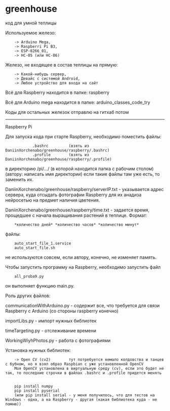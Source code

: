 # greenhouse

код для умной теплицы

Используемое железо:
        
        -> Arduino Mega,
        -> Raspberri Pi B3,
        -> ESP-8266_01,
        -> HC-05 (или HC-06)


Железо, не входящее в состав теплицы на прямую:
        
        -> Какой-нибудь сервер,
        -> Девайс с системой Android,
        -> Любое устройство для входа на сайт


Всё для Raspberry находится в папке: raspberry

Всё для Arduino mega находится в папке: arduino_classes_code_try

Коды для остальных железок отправлю на гитхаб потом


----------------------------------------------------------------------------------

Raspberry Pi

Для запуска кода при старте Raspberry, необходимо поместить файлы:

                .bashrc         (взять из DaniinXorchenabo/greenhouse/raspberry/.bashrc)
                .profile        (взять из DaniinXorchenabo/greenhouse/raspberry/.profile)

в директорию /pi/.../   (в которой находится папка с рабочим столом) (автору: написать имя директории)
если такие файлы там уже есть, то заменить их.

DaniinXorchenabo/greenhouse/raspberry/serverIP.txt - указывается адрес сервера, куда отсыдать фотографии Raspberry
для их анадиза нейросетью на предмет наличия цветения.

DaniinXorchenabo/greenhouse/raspberry/time.txt - задается время, прощедшее с начала выращивания растений в теплице.
Формат:

        *количество дней* *количество часов* *количество минут*
        
файлы:

        auto_start_file_1.service
        auto_start_file.sh

не используются совсем, если автору, конечно, не изменяет память.


Чтобы запустить программу на Raspberry, необходимо запустить файл 

        all_proba9.py

он выполняет функцию main.py.

Роль других файлов:


communicationWithArduino.py - содержит все, что требуется для связи Raspberry с Arduino (со стороны raspberry конечно)

importLibs.py - импорт нужных библиотек

timeTargeting.py - отслеживание времени

WorkingWiyhPhotos.py - работа с фотографиями

Установка нужных библиотек:

        -> Open CV (cv2)        тут потребуется немало колдовства и танцев с бубном, но я взял образ Raspbian с уже установленной OpenCV
        Моя OpenCV установлена в виртуальную среду (cv), если это будет не так, то последние строчки в файлах .bashrc и .profile придется менять
 
 
        pip install numpy
        pip install pyserial 
        (или pip install serial - у меня получилось, что для тестов на Windows - одна, а на Raspberry - другая (какая библиотека куда - не помню))
        
